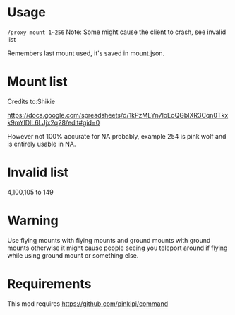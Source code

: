 # Usage
`/proxy mount 1~256` Note: Some might cause the client to crash, see invalid list

Remembers last mount used, it's saved in mount.json.

# Mount list
Credits to:Shikie

https://docs.google.com/spreadsheets/d/1kPzMLYn7loEoQGbIXR3Cqn0Tkxk9mYlDlL6LJjx2q28/edit#gid=0

However not 100% accurate for NA probably, example 254 is pink wolf and is entirely usable in NA.

# Invalid list
4,100,105 to 149

# Warning
Use flying mounts with flying mounts and ground mounts with ground mounts otherwise it might cause people seeing you teleport around if flying while using ground mount or something else.

# Requirements

This mod requires https://github.com/pinkipi/command
